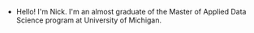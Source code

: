 - Hello! I'm Nick. I'm an almost graduate of the Master of Applied Data Science program at University of Michigan.


